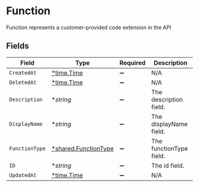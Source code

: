 # Function

Function represents a customer-provided code extension in the API


## Fields

| Field                                                              | Type                                                               | Required                                                           | Description                                                        |
| ------------------------------------------------------------------ | ------------------------------------------------------------------ | ------------------------------------------------------------------ | ------------------------------------------------------------------ |
| `CreatedAt`                                                        | [*time.Time](https://pkg.go.dev/time#Time)                         | :heavy_minus_sign:                                                 | N/A                                                                |
| `DeletedAt`                                                        | [*time.Time](https://pkg.go.dev/time#Time)                         | :heavy_minus_sign:                                                 | N/A                                                                |
| `Description`                                                      | **string*                                                          | :heavy_minus_sign:                                                 | The description field.                                             |
| `DisplayName`                                                      | **string*                                                          | :heavy_minus_sign:                                                 | The displayName field.                                             |
| `FunctionType`                                                     | [*shared.FunctionType](../../../pkg/models/shared/functiontype.md) | :heavy_minus_sign:                                                 | The functionType field.                                            |
| `ID`                                                               | **string*                                                          | :heavy_minus_sign:                                                 | The id field.                                                      |
| `UpdatedAt`                                                        | [*time.Time](https://pkg.go.dev/time#Time)                         | :heavy_minus_sign:                                                 | N/A                                                                |